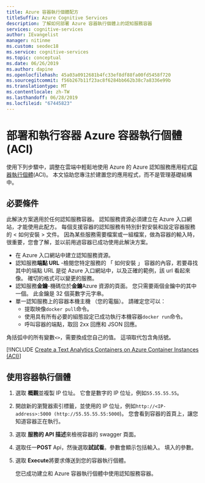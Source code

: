 ```yaml
---
title: Azure 容器執行個體配方
titleSuffix: Azure Cognitive Services
description: 了解如何部署 Azure 容器執行個體上的認知服務容器
services: cognitive-services
author: IEvangelist
manager: nitinme
ms.custom: seodec18
ms.service: cognitive-services
ms.topic: conceptual
ms.date: 06/26/2019
ms.author: dapine
ms.openlocfilehash: 45a03a0912681b4fc33ef8df88fa00fd5458f720
ms.sourcegitcommit: f56b267b11f23ac8f6284bb662b38c7a8336e99b
ms.translationtype: MT
ms.contentlocale: zh-TW
ms.lasthandoff: 06/28/2019
ms.locfileid: "67445823"
---
```

# <a name="deploy-and-run-container-on-azure-container-instance-aci"></a>部署和執行容器 Azure 容器執行個體 (ACI)

使用下列步驟中，調整在雲端中輕鬆地使用 Azure 的 Azure 認知服務應用程式[容器執行個體](https://docs.microsoft.com/azure/container-instances/)(ACI)。 本文協助您專注於建置您的應用程式，而不是管理基礎結構中。

## <a name="prerequisites"></a>必要條件

此解決方案適用於任何認知服務容器。 認知服務資源必須建立在 Azure 入口網站，才能使用此配方。 每個支援容器的認知服務有特別針對安裝和設定容器服務的 < 如何安裝 > 文件。 因為某些服務需要檔案或一組檔案，做為容器的輸入時，很重要，您會了解，並以前用過容器已成功使用此解決方案。

* 在 Azure 入口網站中建立認知服務資源。
* 認知服務**端點 URL** -檢閱您特定服務的 「 如何安裝 」 容器的內容，若要尋找其中的端點 URL 是從 Azure 入口網站中，以及正確的範例，該 url 看起來像。 確切的格式可以變更的服務。
* 認知服務**金鑰**-機碼位於**金鑰**Azure 資源的頁面。 您只需要兩個金鑰中的其中一個。 此金鑰是 32 個英數字元字串。
* 單一認知服務上的容器本機主機 （您的電腦）。 請確定您可以：
  * 提取映像`docker pull`命令。
  * 使用具有所有必要的組態設定已成功執行本機容器`docker run`命令。
  * 呼叫容器的端點，取回 2xx 回應和 JSON 回應。

角括弧中的所有變數`<>`，需要換成您自己的值。 這項取代包含角括號。

[!INCLUDE [Create a Text Analytics Containers on Azure Container Instances (ACI)](./includes/create-aci-resource.md)]

## <a name="use-the-container-instance"></a>使用容器執行個體

1. 選取 **概觀**並複製 IP 位址。 它會是數字的 IP 位址，例如`55.55.55.55`。
1. 開啟新的瀏覽器索引標籤，並使用的 IP 位址，例如`http://<IP-address>:5000 (http://55.55.55.55:5000`)。 您會看到容器的首頁上，讓您知道容器正在執行。

1. 選取 **服務的 API 描述**來檢視容器的 swagger 頁面。

1. 選取任一**POST** Api，然後選取**試試看**。參數會顯示包括輸入。 填入的參數。

1. 選取  **Execute**將要求傳送到您的容器執行個體。

    您已成功建立和 Azure 容器執行個體中使用認知服務容器。
